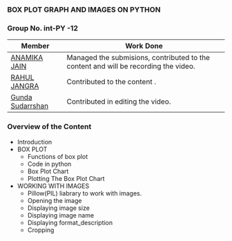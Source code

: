 ### BOX PLOT GRAPH AND IMAGES ON PYTHON

### Group No. int-PY -12


|Member|Work Done|
|-|-|
|[ANAMIKA JAIN](https://github.com/ANAMIKA1410)|Managed the submisions, contributed to the content and will be recording the video.|
|[RAHUL JANGRA](https://github.com/RJRAHULJANGRA)|Contributed to the content .|
|[Gunda Sudarrshan]()|Contributed in editing the video.|

### Overview of the Content

- Introduction
- BOX PLOT
    - Functions of box plot
    - Code in python
    - Box Plot Chart
    - Plotting The Box Plot Chart
- WORKING WITH IMAGES
    - Pillow(PIL) liabrary to work with images.
    - Opening the image
    - Displaying image size
    - Displaying image name
    - Displaying format_description
    - Cropping
